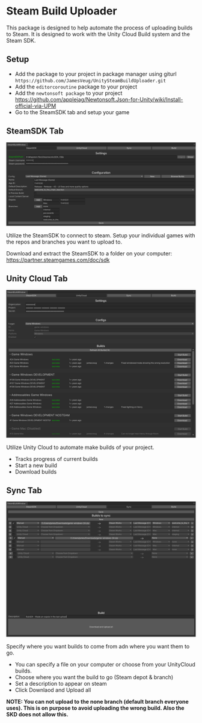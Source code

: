 # Steam Build Uploader

This package is designed to help automate the process of uploading builds to Steam. It is designed to work with the Unity Cloud Build system and the Steam SDK.


## Setup
- Add the package to your project in package manager using giturl `https://github.com/JamesVeug/UnitySteamBuildUploader.git`
- Add the `editorcoroutine` package to your project
- Add the `newtonsoft package` to your project https://github.com/applejag/Newtonsoft.Json-for-Unity/wiki/Install-official-via-UPM
- Go to the SteamSDK tab and setup your game




## SteamSDK Tab
![Alt Text](https://raw.githubusercontent.com/JamesVeug/UnitySteamBuildUploader/main/Git_SteamSDKPic.png)

Utilize the SteamSDK to connect to steam. Setup your individual games with the repos and branches you want to upload to.

Download and extract the SteamSDK to a folder on your computer: https://partner.steamgames.com/doc/sdk


## Unity Cloud Tab
![Alt Text](https://github.com/JamesVeug/UnitySteamBuildUploader/blob/main/Git_UnityCloudPic.png?raw=true)

Utilize Unity Cloud to automate make builds of your project.
- Tracks progress of current builds
- Start a new build
- Download builds


## Sync Tab
![Alt Text](https://github.com/JamesVeug/UnitySteamBuildUploader/blob/main/Git_SyncTabPic.png?raw=true)

Specify where you want builds to come from adn where you want them to go.
- You can specify a file on your computer or choose from your UnityCloud builds.
- Choose where you want the build to go (Steam depot & branch)
- Set a description to appear on steam
- Click Downlaod and Upload all

**NOTE: You can not upload to the none branch (default branch everyone uses). This is on purpose to avoid uploading the wrong build. Also the SKD does not allow this.**
